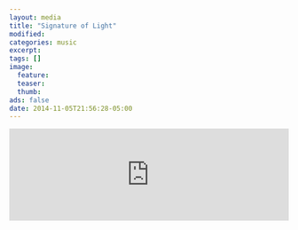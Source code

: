 ```yaml
---
layout: media
title: "Signature of Light"
modified:
categories: music
excerpt:
tags: []
image:
  feature:
  teaser:
  thumb:
ads: false
date: 2014-11-05T21:56:28-05:00
---
```


<iframe width="100%" height="166" scrolling="no" frameborder="yes" src="https://w.soundcloud.com/player/?url=https%3A//api.soundcloud.com/tracks/149198407&amp;color=ff5500&amp;auto_play=false&amp;hide_related=false&amp;show_comments=true&amp;show_user=true&amp;show_reposts=false"></iframe>
